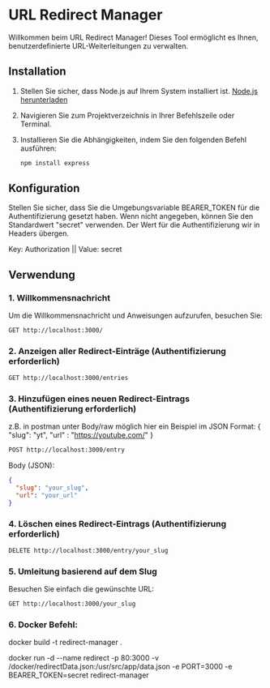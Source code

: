 # URL Redirect Manager

Willkommen beim URL Redirect Manager! Dieses Tool ermöglicht es Ihnen, benutzerdefinierte URL-Weiterleitungen zu verwalten.

## Installation

1. Stellen Sie sicher, dass Node.js auf Ihrem System installiert ist. [Node.js herunterladen](https://nodejs.org/)

2. Navigieren Sie zum Projektverzeichnis in Ihrer Befehlszeile oder Terminal.

3. Installieren Sie die Abhängigkeiten, indem Sie den folgenden Befehl ausführen:

   ```bash
   npm install express
   ```

## Konfiguration

Stellen Sie sicher, dass Sie die Umgebungsvariable BEARER_TOKEN für die Authentifizierung gesetzt haben. Wenn nicht angegeben, können Sie den Standardwert "secret" verwenden. Der Wert für die Authentifizierung wir in Headers übergen.

Key: Authorization || Value: secret


## Verwendung

### 1. Willkommensnachricht

Um die Willkommensnachricht und Anweisungen aufzurufen, besuchen Sie:

```bash
GET http://localhost:3000/
```

### 2. Anzeigen aller Redirect-Einträge (Authentifizierung erforderlich)

```bash
GET http://localhost:3000/entries
```

### 3. Hinzufügen eines neuen Redirect-Eintrags (Authentifizierung erforderlich)
z.B. in postman unter Body/raw möglich hier ein Beispiel im JSON Format:  { "slug": "yt", "url" : "https://youtube.com/" } 
```bash
POST http://localhost:3000/entry
```

Body (JSON):
```json
{
  "slug": "your_slug",
  "url": "your_url"
}
```

### 4. Löschen eines Redirect-Eintrags (Authentifizierung erforderlich)

```bash
DELETE http://localhost:3000/entry/your_slug
```

### 5. Umleitung basierend auf dem Slug

Besuchen Sie einfach die gewünschte URL:

```bash
GET http://localhost:3000/your_slug
```

### 6. Docker Befehl: 

docker build -t redirect-manager .

docker run -d --name redirect -p 80:3000 -v /docker/redirectData.json:/usr/src/app/data.json -e PORT=3000 -e BEARER_TOKEN=secret redirect-manager
